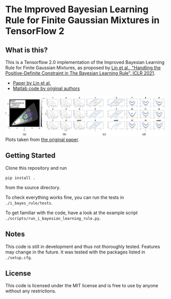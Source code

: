 # The Improved Bayesian Learning Rule for Finite Gaussian Mixtures in TensorFlow 2

## What is this?
This is a Tensorflow 2.0 implementation of the Improved Bayesian Learning Rule for Finite Gaussian Mixtures, as proposed by [Lin et al., "Handling the Positive-Definite Constraint in The Bayesian Learning Rule", ICLR 2021](https://arxiv.org/abs/2002.10060).
- [Paper by Lin et al.](https://arxiv.org/abs/2002.10060)
- [Matlab code by original authors](https://github.com/yorkerlin/iBayesLRule)

![](./plots/lin_et_al.png)
Plots taken from [the original paper](https://arxiv.org/abs/2002.10060).

## Getting Started
Clone this repository and run
```
pip install . 
```
from the source directory.

To check everything works fine, you can run the tests in ```./i_bayes_rule/tests```.

To get familiar with the code, have a look at the example script ```./scripts/run_i_bayesian_learning_rule.py```.

## Notes
This code is still in development and thus not thoroughly tested. Features may change in the future. It was tested with the packages listed in ```./setup.cfg```.

## License
This code is licensed under the MIT license and is free to use by anyone without any restrictions.

